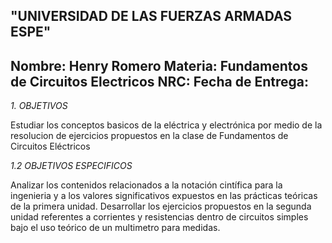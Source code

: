 "UNIVERSIDAD DE LAS FUERZAS ARMADAS ESPE"
---------------------------------------------------------------------------------------------
Nombre: Henry Romero  Materia: Fundamentos de Circuitos Electricos 
NRC:
Fecha de Entrega: 
-------------------------------------------------------------------------------------------  
  
*1. OBJETIVOS*

Estudiar los conceptos basicos de la eléctrica y electrónica por medio de la resolucion de ejercicios propuestos en la clase de Fundamentos de Circuitos Eléctricos


*1.2 OBJETIVOS ESPECIFICOS*


Analizar los contenidos relacionados a la notación cintífica para la ingenieria y a los valores significativos expuestos en las prácticas teóricas de la primera unidad.
Desarrollar los ejercicios propuestos en la segunda unidad referentes a corrientes y resistencias dentro de circuitos simples bajo el uso teórico de un multimetro para medidas.
